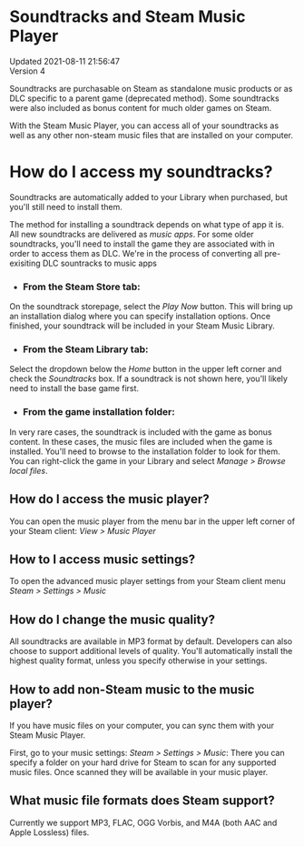 # Soundtracks and Steam Music Player
Updated 2021-08-11 21:56:47  
Version 4  

Soundtracks are purchasable on Steam as standalone music products or as DLC specific to a parent game (deprecated method). Some soundtracks were also included as bonus content for much older games on Steam.  
  
With the Steam Music Player, you can access all of your soundtracks as well as any other non-steam music files that are installed on your computer.  
  
  
# How do I access my soundtracks?
Soundtracks are automatically added to your Library when purchased, but you'll still need to install them.  
  
The method for installing a soundtrack depends on what type of app it is. All new soundtracks are delivered as *music apps*. For some older soundtracks, you'll need to install the game they are associated with in order to access them as DLC. We're in the process of converting all pre-exisiting DLC sountracks to music apps  

* ### From the Steam Store tab:
  
On the soundtrack storepage, select the *Play Now* button. This will bring up an installation dialog where you can specify installation options. Once finished, your soundtrack will be included in your Steam Music Library.
* ### From the Steam Library tab:
  
Select the dropdown below the *Home* button in the upper left corner and check the *Soundtracks* box. If a soundtrack is not shown here, you'll likely need to install the base game first.
* ### From the game installation folder:
  
In very rare cases, the soundtrack is included with the game as bonus content. In these cases, the music files are included when the game is installed. You'll need to browse to the installation folder to look for them. You can right-click the game in your Library and select *Manage > Browse local files*.

    
  
## How do I access the music player?
You can open the music player from the menu bar in the upper left corner of your Steam client: *View > Music Player*    
  
  
## How to I access music settings?
To open the advanced music player settings from your Steam client menu *Steam > Settings > Music*  
  
  
## How do I change the music quality?
All soundtracks are available in MP3 format by default. Developers can also choose to support additional levels of quality. You'll automatically install the highest quality format, unless you specify otherwise in your settings.  
  
  
## How to add non-Steam music to the music player?
If you have music files on your computer, you can sync them with your Steam Music Player.  
  
First, go to your music settings: *Steam > Settings > Music*: There you can specify a folder on your hard drive for Steam to scan for any supported music files. Once scanned they will be available in your music player.  
  
  
## What music file formats does Steam support?
Currently we support MP3, FLAC, OGG Vorbis, and M4A (both AAC and Apple Lossless) files.